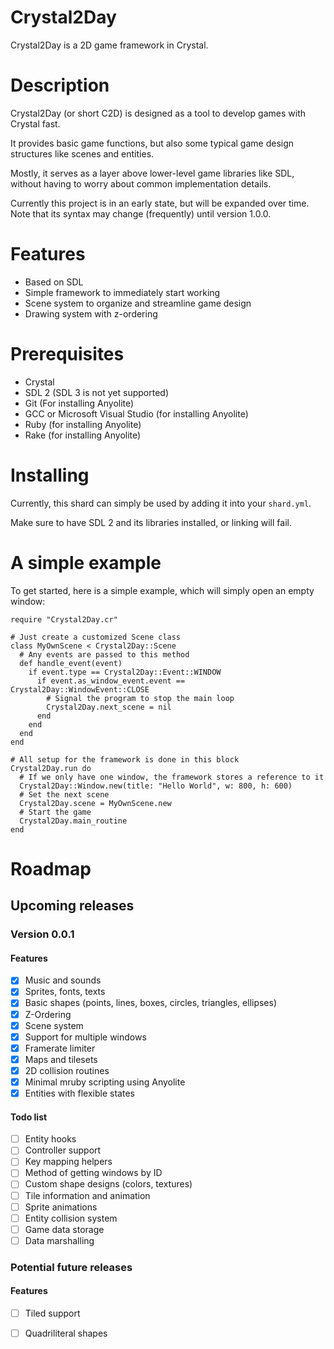 # Crystal2Day

Crystal2Day is a 2D game framework in Crystal.

# Description

Crystal2Day (or short C2D) is designed as a tool to develop games with Crystal fast.

It provides basic game functions, but also some typical game design structures like
scenes and entities.

Mostly, it serves as a layer above lower-level game libraries like SDL, without
having to worry about common implementation details.

Currently this project is in an early state, but will be expanded over time.
Note that its syntax may change (frequently) until version 1.0.0.

# Features

* Based on SDL
* Simple framework to immediately start working
* Scene system to organize and streamline game design
* Drawing system with z-ordering

# Prerequisites

* Crystal
* SDL 2 (SDL 3 is not yet supported)
* Git (For installing Anyolite)
* GCC or Microsoft Visual Studio (for installing Anyolite)
* Ruby (for installing Anyolite)
* Rake (for installing Anyolite)

# Installing

Currently, this shard can simply be used by adding it into your `shard.yml`.

Make sure to have SDL 2 and its libraries installed, or linking will fail.

# A simple example

To get started, here is a simple example, which will simply open an empty window:

```crystal
require "Crystal2Day.cr"

# Just create a customized Scene class
class MyOwnScene < Crystal2Day::Scene
  # Any events are passed to this method
  def handle_event(event)
    if event.type == Crystal2Day::Event::WINDOW
      if event.as_window_event.event == Crystal2Day::WindowEvent::CLOSE
        # Signal the program to stop the main loop
        Crystal2Day.next_scene = nil
      end
    end
  end
end

# All setup for the framework is done in this block
Crystal2Day.run do
  # If we only have one window, the framework stores a reference to it
  Crystal2Day::Window.new(title: "Hello World", w: 800, h: 600)
  # Set the next scene
  Crystal2Day.scene = MyOwnScene.new
  # Start the game
  Crystal2Day.main_routine
end
```

# Roadmap

## Upcoming releases

### Version 0.0.1

#### Features

* [X] Music and sounds
* [X] Sprites, fonts, texts
* [X] Basic shapes (points, lines, boxes, circles, triangles, ellipses)
* [X] Z-Ordering
* [X] Scene system
* [X] Support for multiple windows
* [X] Framerate limiter
* [X] Maps and tilesets
* [X] 2D collision routines
* [X] Minimal mruby scripting using Anyolite
* [X] Entities with flexible states

#### Todo list

* [ ] Entity hooks
* [ ] Controller support
* [ ] Key mapping helpers
* [ ] Method of getting windows by ID
* [ ] Custom shape designs (colors, textures)
* [ ] Tile information and animation
* [ ] Sprite animations
* [ ] Entity collision system
* [ ] Game data storage
* [ ] Data marshalling

### Potential future releases

#### Features

* [ ] Tiled support
* [ ] Quadriliteral shapes

